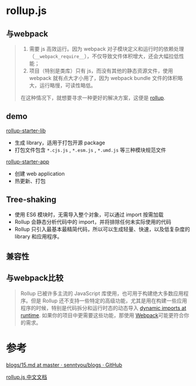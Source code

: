 # rollup.js



## 与webpack

> 1. 需要 js 高效运行。因为 webpack 对子模块定义和运行时的依赖处理（`__webpack_require__`），不仅导致文件体积增大，还会大幅拉低性能；
> 2. 项目（特别是类库）只有 js，而没有其他的静态资源文件，使用 webpack 就有点大才小用了，因为 webpack bundle 文件的体积略大，运行略慢，可读性略低。
> 
> 在这种情况下，就想要寻求一种更好的解决方案，这便是 [rollup](https://github.com/rollup/rollup).

## demo

 [rollup-starter-lib](https://github.com/rollup/rollup-starter-lib)

- 生成 library，适用于打包开源 package
- 打包文件包含 `*.cjs.js` ,  `*.esm.js` ,  `*.umd.js` 等三种模块规范文件

[rollup-starter-app](https://github.com/rollup/rollup-starter-app) 

- 创建 web application
- 热更新、打包

## Tree-shaking

- 使用 ES6 模块时，无需导入整个对象，可以通过 import 按需加载
- Rollup 会静态分析代码中的 import，并将排除任何未实际使用的代码
- Rollup 只引入最基本最精简代码，所以可以生成轻量、快速，以及低复杂度的 library 和应用程序。

## 兼容性

## 与webpack比较

> Rollup 已被许多主流的 JavaScript 库使用，也可用于构建绝大多数应用程序。但是 Rollup 还不支持一些特定的高级功能，尤其是用在构建一些应用程序的时候，特别是代码拆分和运行时态的动态导入 [dynamic imports at runtime](https://github.com/tc39/proposal-dynamic-import). 如果你的项目中更需要这些功能，那使用 [Webpack](https://webpack.js.org/)可能更符合你的需求。

# 参考

[blogs/15.md at master · senntyou/blogs · GitHub](https://github.com/senntyou/blogs/blob/master/web-advance/15.md)

[rollup.js 中文文档](https://www.rollupjs.com/)
